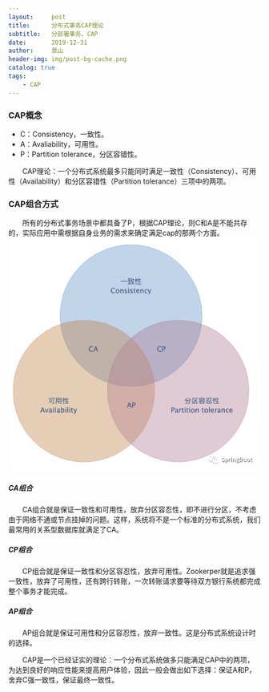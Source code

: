 ```yaml
---
layout:     post
title:      分布式事务CAP理论
subtitle:   分部署事务、CAP
date:       2019-12-31
author:     景山
header-img: img/post-bg-cache.png
catalog: true
tags:
    - CAP
---
```


### CAP概念
- C：Consistency，一致性。  
- A：Avaliability，可用性。
- P：Partition tolerance，分区容错性。  

&emsp;&emsp;CAP理论：一个分布式系统最多只能同时满足一致性（Consistency）、可用性（Availability）和分区容错性（Partition tolerance）三项中的两项。

### CAP组合方式
&emsp;&emsp;所有的分布式事务场景中都具备了P，根据CAP理论，则C和A是不能共存的，实际应用中需根据自身业务的需求来确定满足cap的那两个方面。
![dfa](/img/post/cap-type.jpg)  
##### CA组合
&emsp;&emsp;CA组合就是保证一致性和可用性，放弃分区容忍性，即不进行分区，不考虑由于网络不通或节点挂掉的问题。这样，系统将不是一个标准的分布式系统，我们最常用的关系型数据库就满足了CA。
##### CP组合
&emsp;&emsp;CP组合就是保证一致性和分区容忍性，放弃可用性。Zookerper就是追求强一致性，放弃了可用性，还有跨行转账，一次转账请求要等待双方银行系统都完成整个事务才能完成。
##### AP组合
&emsp;&emsp;AP组合就是保证可用性和分区容忍性，放弃一致性。这是分布式系统设计时的选择。

&emsp;&emsp;CAP是一个已经证实的理论：一个分布式系统做多只能满足CAP中的两项，为达到良好的响应性能来提高用户体验，因此一般会做出如下选择：保证A和P，舍弃C强一致性，保证最终一致性。
